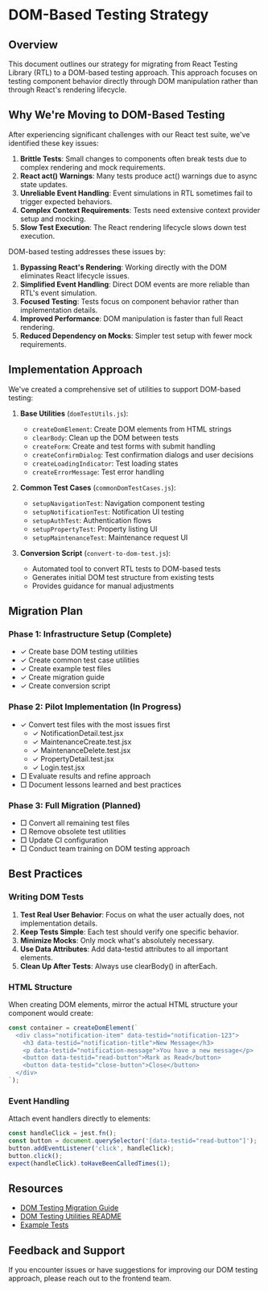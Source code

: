 # DOM-Based Testing Strategy

## Overview

This document outlines our strategy for migrating from React Testing Library (RTL) to a DOM-based testing approach. This approach focuses on testing component behavior directly through DOM manipulation rather than through React's rendering lifecycle.

## Why We're Moving to DOM-Based Testing

After experiencing significant challenges with our React test suite, we've identified these key issues:

1. **Brittle Tests**: Small changes to components often break tests due to complex rendering and mock requirements.
2. **React act() Warnings**: Many tests produce act() warnings due to async state updates.
3. **Unreliable Event Handling**: Event simulations in RTL sometimes fail to trigger expected behaviors.
4. **Complex Context Requirements**: Tests need extensive context provider setup and mocking.
5. **Slow Test Execution**: The React rendering lifecycle slows down test execution.

DOM-based testing addresses these issues by:

1. **Bypassing React's Rendering**: Working directly with the DOM eliminates React lifecycle issues.
2. **Simplified Event Handling**: Direct DOM events are more reliable than RTL's event simulation.
3. **Focused Testing**: Tests focus on component behavior rather than implementation details.
4. **Improved Performance**: DOM manipulation is faster than full React rendering.
5. **Reduced Dependency on Mocks**: Simpler test setup with fewer mock requirements.

## Implementation Approach

We've created a comprehensive set of utilities to support DOM-based testing:

1. **Base Utilities** (`domTestUtils.js`):
   - `createDomElement`: Create DOM elements from HTML strings
   - `clearBody`: Clean up the DOM between tests
   - `createForm`: Create and test forms with submit handling
   - `createConfirmDialog`: Test confirmation dialogs and user decisions
   - `createLoadingIndicator`: Test loading states
   - `createErrorMessage`: Test error handling

2. **Common Test Cases** (`commonDomTestCases.js`):
   - `setupNavigationTest`: Navigation component testing
   - `setupNotificationTest`: Notification UI testing
   - `setupAuthTest`: Authentication flows
   - `setupPropertyTest`: Property listing UI
   - `setupMaintenanceTest`: Maintenance request UI

3. **Conversion Script** (`convert-to-dom-test.js`):
   - Automated tool to convert RTL tests to DOM-based tests
   - Generates initial DOM test structure from existing tests
   - Provides guidance for manual adjustments

## Migration Plan

### Phase 1: Infrastructure Setup (Complete)

- ✓ Create base DOM testing utilities
- ✓ Create common test case utilities
- ✓ Create example test files
- ✓ Create migration guide
- ✓ Create conversion script

### Phase 2: Pilot Implementation (In Progress)

- ✓ Convert test files with the most issues first
  - ✓ NotificationDetail.test.jsx
  - ✓ MaintenanceCreate.test.jsx
  - ✓ MaintenanceDelete.test.jsx
  - ✓ PropertyDetail.test.jsx
  - ✓ Login.test.jsx
- □ Evaluate results and refine approach
- □ Document lessons learned and best practices

### Phase 3: Full Migration (Planned)

- □ Convert all remaining test files
- □ Remove obsolete test utilities
- □ Update CI configuration
- □ Conduct team training on DOM testing approach

## Best Practices

### Writing DOM Tests

1. **Test Real User Behavior**: Focus on what the user actually does, not implementation details.
2. **Keep Tests Simple**: Each test should verify one specific behavior.
3. **Minimize Mocks**: Only mock what's absolutely necessary.
4. **Use Data Attributes**: Add data-testid attributes to all important elements.
5. **Clean Up After Tests**: Always use clearBody() in afterEach.

### HTML Structure

When creating DOM elements, mirror the actual HTML structure your component would create:

```jsx
const container = createDomElement(`
  <div class="notification-item" data-testid="notification-123">
    <h3 data-testid="notification-title">New Message</h3>
    <p data-testid="notification-message">You have a new message</p>
    <button data-testid="read-button">Mark as Read</button>
    <button data-testid="close-button">Close</button>
  </div>
`);
```

### Event Handling

Attach event handlers directly to elements:

```jsx
const handleClick = jest.fn();
const button = document.querySelector('[data-testid="read-button"]');
button.addEventListener('click', handleClick);
button.click();
expect(handleClick).toHaveBeenCalledTimes(1);
```

## Resources

- [DOM Testing Migration Guide](/frontend/docs/DOM_TESTING_MIGRATION_GUIDE.md)
- [DOM Testing Utilities README](/frontend/src/test/utils/README.md)
- [Example Tests](/frontend/src/__tests__/examples/)

## Feedback and Support

If you encounter issues or have suggestions for improving our DOM testing approach, please reach out to the frontend team.
